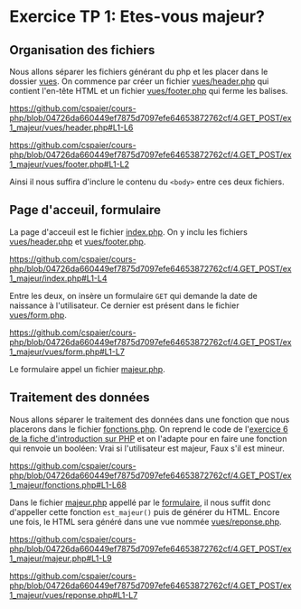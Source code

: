 # Exercice TP 1: Etes-vous majeur?

## Organisation des fichiers
Nous allons séparer les fichiers générant du php et les placer dans le dossier [vues](vues).
On commence par créer un fichier [vues/header.php](vues/header.php) qui contient l'en-tête HTML et un fichier [vues/footer.php](vues/footer.php) qui ferme les balises.

https://github.com/cspaier/cours-php/blob/04726da660449ef7875d7097efe64653872762cf/4.GET_POST/ex1_majeur/vues/header.php#L1-L6

https://github.com/cspaier/cours-php/blob/04726da660449ef7875d7097efe64653872762cf/4.GET_POST/ex1_majeur/vues/footer.php#L1-L2

Ainsi il nous suffira d'inclure le contenu du `<body>` entre ces deux fichiers.


## Page d'acceuil, formulaire
La page d'acceuil est le fichier [index.php](index.php). On y inclu les fichiers [vues/header.php](vues/header.php) et [vues/footer.php](vues/footer.php). 

https://github.com/cspaier/cours-php/blob/04726da660449ef7875d7097efe64653872762cf/4.GET_POST/ex1_majeur/index.php#L1-L4

Entre les deux, on insère un formulaire `GET` qui demande la date de naissance à l'utilisateur. Ce dernier est présent dans le fichier [vues/form.php](vues/form.php).

https://github.com/cspaier/cours-php/blob/04726da660449ef7875d7097efe64653872762cf/4.GET_POST/ex1_majeur/vues/form.php#L1-L7

Le formulaire appel un fichier [majeur.php](majeur.php).

## Traitement des données

Nous allons séparer le traitement des données dans une fonction que nous placerons dans le fichier [fonctions.php](fonctions.php).
On reprend le code de l'[exercice 6 de la fiche d'introduction sur PHP](/0.Introduction/corrections.md#exercice-tp-6-) et on l'adapte pour en faire une fonction qui renvoie un booléen: Vrai si l'utilisateur est majeur, Faux s'il est mineur.

https://github.com/cspaier/cours-php/blob/04726da660449ef7875d7097efe64653872762cf/4.GET_POST/ex1_majeur/fonctions.php#L1-L68

Dans le fichier [majeur.php](majeur.php) appellé par le [formulaire](vues/form.php), il nous suffit donc d'appeller cette fonction `est_majeur()` puis de générer du HTML. Encore une fois, le HTML sera généré dans une vue nommée [vues/reponse.php](vue/reponse.php).

https://github.com/cspaier/cours-php/blob/04726da660449ef7875d7097efe64653872762cf/4.GET_POST/ex1_majeur/majeur.php#L1-L9

https://github.com/cspaier/cours-php/blob/04726da660449ef7875d7097efe64653872762cf/4.GET_POST/ex1_majeur/vues/reponse.php#L1-L7
